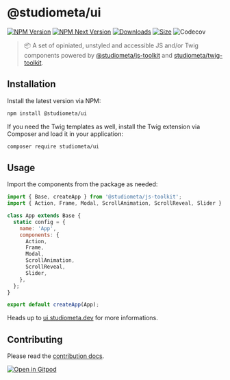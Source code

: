 # @studiometa/ui

[![NPM Version](https://img.shields.io/npm/v/@studiometa/ui.svg?style=flat&colorB=3e63dd&colorA=414853)](https://www.npmjs.com/package/@studiometa/ui/)
[![NPM Next Version](https://img.shields.io/npm/v/@studiometa/ui/next?style=flat&colorB=3e63dd&colorA=414853)](https://www.npmjs.com/package/@studiometa/ui/v/next)
[![Downloads](https://img.shields.io/npm/dm/@studiometa/ui?style=flat&colorB=3e63dd&colorA=414853)](https://www.npmjs.com/package/@studiometa/ui/)
[![Size](https://img.shields.io/bundlephobia/minzip/@studiometa/ui?style=flat&colorB=3e63dd&colorA=414853&label=size)](https://bundlephobia.com/package/@studiometa/ui)
![Codecov](https://img.shields.io/codecov/c/github/studiometa/ui?style=flat&colorB=3e63dd&colorA=414853)

> 📦 A set of opiniated, unstyled and accessible JS and/or Twig components powered by [@studiometa/js-toolkit](https://github.com/studiometa/js-toolkit) and [studiometa/twig-toolkit](https://github.com/studiometa/twig-toolkit).

## Installation

Install the latest version via NPM:

```bash
npm install @studiometa/ui
```

If you need the Twig templates as well, install the Twig extension via Composer and load it in your application:

```bash
composer require studiometa/ui
```

## Usage

Import the components from the package as needed:

```js
import { Base, createApp } from '@studiometa/js-toolkit';
import { Action, Frame, Modal, ScrollAnimation, ScrollReveal, Slider } from '@studiometa/ui';

class App extends Base {
  static config = {
    name: 'App',
    components: {
      Action,
      Frame,
      Modal,
      ScrollAnimation,
      ScrollReveal,
      Slider,
    },
  };
}

export default createApp(App);
```

Heads up to [ui.studiometa.dev](https://ui.studiometa.dev) for more informations.

## Contributing

Please read the [contribution docs](https://ui.studiometa.dev/-/guide/contributing/).

[![Open in Gitpod](https://gitpod.io/button/open-in-gitpod.svg)](https://gitpod.io/#https://github.com/studiometa/ui)
